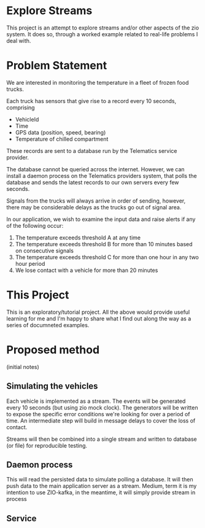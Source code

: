 # Explore Streams

This project is an attempt to explore streams and/or other aspects of the zio system.
It does so, through a worked example related to real-life problems I deal with.

# Problem Statement

We are interested in monitoring the temperature in a fleet of frozen food trucks.

Each truck has sensors that give rise to a record every 10 seconds, comprising

* VehicleId
* Time
* GPS data (position, speed, bearing)
* Temperature of chilled compartment

These records are sent to a database run by the Telematics service provider.

The database cannot be queried across the internet. However, we can install a daemon process on the Telematics
providers system, that polls the database and sends the latest records to our
own servers every few seconds.

Signals from the trucks will always arrive in order of sending, however, there may be considerable delays as the trucks go out of signal area.

In our application, we wish to examine the input data and raise alerts
if any of the following occur:

1. The temperature exceeds threshold A at any time
2. The temperature exceeds threshold B for more than 10 minutes based on consecutive signals
3. The temperature exceeds threshold C for more than one hour in any two hour period
4. We lose contact with a vehicle for more than 20 minutes

# This Project

This is an exploratory/tutorial project. All the above would provide useful learning for me and I'm happy to share what I find out along the way as a series of documneted examples.

# Proposed method
(initial notes)

## Simulating the vehicles

Each vehicle is implemented as a stream. The events will be generated every 10 seconds (but using zio mock clock). The generators will be written to expose the specific error conditions we're looking for over a period of time.
An intermediate step will build in message delays to cover the loss of contact.

Streams will then be combined into a single stream and written to database (or file) for reproducible testing.

## Daemon process
This will read the persisted data to simulate polling a database. It will then push data to the main application server as a stream. Medium, term it is my intention to use ZIO-kafka,
in the meantime, it will simply provide stream in process

## Service





